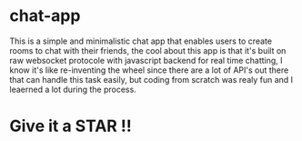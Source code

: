 # chat-app
This is a simple and minimalistic chat app that enables users to create rooms to chat with their friends, 
the cool about this app is that it's built on raw websocket protocole with javascript backend for real time
chatting, I know it's like re-inventing the wheel since there are a lot of API's out there that can handle
this task easily, but coding from scratch was realy fun and I leaerned a lot during the process.

# Give it a STAR !!
